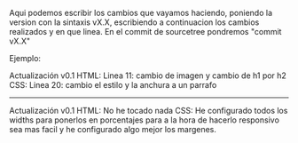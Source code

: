Aqui podemos escribir los cambios que vayamos haciendo, poniendo la version con la sintaxis vX.X, escribiendo a continuacion los cambios realizados y en que linea. En el commit de sourcetree pondremos "commit vX.X"

Ejemplo:

Actualización v0.1
HTML: 
    Linea 11: cambio de imagen y cambio de h1 por h2
CSS:
    Linea 20: cambio el estilo y la anchura a un parrafo


----------------------------------------------------------------------------------------------------------------

Actualización v0.1
HTML:
    No he tocado nada
CSS: 
    He configurado todos los widths para ponerlos en porcentajes para a la hora de hacerlo responsivo sea mas facil y he configurado algo mejor los margenes.